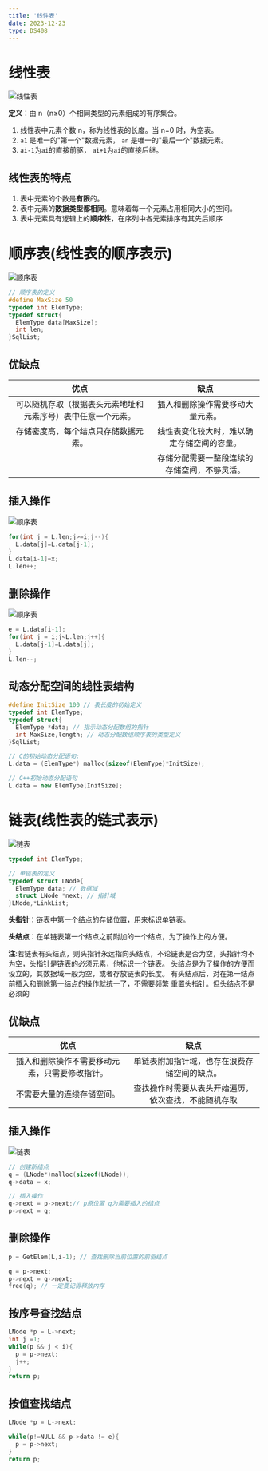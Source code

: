 ```yaml
---
title: '线性表'
date: 2023-12-23
type: DS408
---
```


# 线性表

![线性表](/public/images/cs408/ds/linear-list/liner-list.png)

**定义**：由 n（n≥0）个相同类型的元素组成的有序集合。

1. 线性表中元素个数 n，称为线性表的长度。当 n=0 时，为空表。
2. `a1` 是唯一的"第一个"数据元素， `an` 是唯一的"最后一个"数据元素。
3. `ai-1`为`ai`的直接前驱， `ai+1`为`ai`的直接后继。

## 线性表的特点

1. 表中元素的个数是**有限**的。
2. 表中元素的**数据类型都相同**。意味着每一个元素占用相同大小的空间。
3. 表中元素具有逻辑上的**顺序性**，在序列中各元素排序有其先后顺序

# 顺序表(线性表的顺序表示)

![顺序表](/public/images/cs408/ds/linear-list/sequence-list.png)

```c++
// 顺序表的定义
#define MaxSize 50
typedef int ElemType;
typedef struct{
  ElemType data[MaxSize];
  int len;
}SqlList;
```

## 优缺点

|                             优点                             |                     缺点                     |
| :----------------------------------------------------------: | :------------------------------------------: |
| 可以随机存取（根据表头元素地址和元素序号）表中任意一个元素。 |       插入和删除操作需要移动大量元素。       |
|             存储密度高，每个结点只存储数据元素。             |  线性表变化较大时，难以确定存储空间的容量。  |
|                                                              | 存储分配需要一整段连续的存储空间，不够灵活。 |

## 插入操作

![顺序表](/public/images/cs408/ds/linear-list/sequence-insert.png)

```c++
for(int j = L.len;j>=i;j--){
  L.data[j]=L.data[j-1];
}
L.data[i-1]=x;
L.len++;
```

## 删除操作

![顺序表](/public/images/cs408/ds/linear-list/sequence-remove.png)

```c++
e = L.data[i-1];
for(int j = i;j<L.len;j++){
  L.data[j-1]=L.data[j];
}
L.len--;
```

## 动态分配空间的线性表结构

```c++
#define InitSize 100 // 表长度的初始定义
typedef int ElemType;
typedef struct{
  ElemType *data; // 指示动态分配数组的指针
  int MaxSize,length; // 动态分配数组顺序表的类型定义
}SqlList;

// C的初始动态分配语句:
L.data = (ElemType*) malloc(sizeof(ElemType)*InitSize);

// C++初始动态分配语句
L.data = new ElemType[InitSize];
```

# 链表(线性表的链式表示)

![链表](/public/images/cs408/ds/linear-list/linked-list.png)

```c++
typedef int ElemType;

// 单链表的定义
typedef struct LNode{
  ElemType data; // 数据域
  struct LNode *next; // 指针域
}LNode,*LinkList;
```

**头指针**：链表中第一个结点的存储位置，用来标识单链表。

**头结点**：在单链表第一个结点之前附加的一个结点，为了操作上的方便。

**注**:若链表有头结点，则头指针永远指向头结点，不论链表是否为空，头指针均不为空，头指针是链表的必须元素，他标识一个链表。 头结点是为了操作的方便而设立的，其数据域一般为空，或者存放链表的长度。 有头结点后，对在第一结点前插入和删除第一结点的操作就统一了，不需要频繁 重置头指针。但头结点不是必须的

## 优缺点

|                      优点                      |                         缺点                         |
| :--------------------------------------------: | :--------------------------------------------------: |
| 插入和删除操作不需要移动元素，只需要修改指针。 |     单链表附加指针域，也存在浪费存储空间的缺点。     |
|           不需要大量的连续存储空间。           | 查找操作时需要从表头开始遍历，依次查找，不能随机存取 |

## 插入操作

![链表](/public/images/cs408/ds/linear-list/linked-insert.png)

```c++
// 创建新结点
q = (LNode*)malloc(sizeof(LNode));
q->data = x;

// 插入操作
q->next = p->next;// p原位置 q为需要插入的结点
p->next = q;
```

## 删除操作

```c++
p = GetElem(L,i-1); // 查找删除当前位置的前驱结点

q = p->next;
p->next = q->next;
free(q); // 一定要记得释放内存
```

## 按序号查找结点

```c++
LNode *p = L->next;
int j =1;
while(p && j < i){
  p = p->next;
  j++;
}
return p;
```

## 按值查找结点

```c++
LNode *p = L->next;

while(p!=NULL && p->data != e){
  p = p->next;
}
return p;
```
